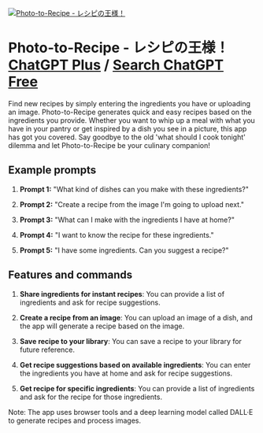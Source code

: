 
[![Photo-to-Recipe - レシピの王様！](https://files.oaiusercontent.com/file-Mchi8lZO3i88cjXXY2ULBiDl?se=2123-10-18T06%3A43%3A27Z&sp=r&sv=2021-08-06&sr=b&rscc=max-age%3D31536000%2C%20immutable&rscd=attachment%3B%20filename%3D2bf7dfcf-7282-4357-a7c3-b390a595890b.png&sig=fMSe808%2BySSBptNjP0dcl2JwKmWb7wVP3j0dvRdVo64%3D)](https://chat.openai.com/g/g-40EiRTtxp-photo-to-recipe-resipinowang-yang)

# Photo-to-Recipe - レシピの王様！ [ChatGPT Plus](https://chat.openai.com/g/g-40EiRTtxp-photo-to-recipe-resipinowang-yang) / [Search ChatGPT Free](https://gptcall.net/index.html#/?search=Photo-to-Recipe%20-%20%E3%83%AC%E3%82%B7%E3%83%94%E3%81%AE%E7%8E%8B%E6%A7%98%EF%BC%81)

Find new recipes by simply entering the ingredients you have or uploading an image. Photo-to-Recipe generates quick and easy recipes based on the ingredients you provide. Whether you want to whip up a meal with what you have in your pantry or get inspired by a dish you see in a picture, this app has got you covered. Say goodbye to the old 'what should I cook tonight' dilemma and let Photo-to-Recipe be your culinary companion!

## Example prompts

1. **Prompt 1:** "What kind of dishes can you make with these ingredients?"

2. **Prompt 2:** "Create a recipe from the image I'm going to upload next."

3. **Prompt 3:** "What can I make with the ingredients I have at home?"

4. **Prompt 4:** "I want to know the recipe for these ingredients."

5. **Prompt 5:** "I have some ingredients. Can you suggest a recipe?"

## Features and commands

1. **Share ingredients for instant recipes**: You can provide a list of ingredients and ask for recipe suggestions.

2. **Create a recipe from an image**: You can upload an image of a dish, and the app will generate a recipe based on the image.

3. **Save recipe to your library**: You can save a recipe to your library for future reference.

4. **Get recipe suggestions based on available ingredients**: You can enter the ingredients you have at home and ask for recipe suggestions.

5. **Get recipe for specific ingredients**: You can provide a list of ingredients and ask for the recipe for those ingredients.

Note: The app uses browser tools and a deep learning model called DALL·E to generate recipes and process images.


